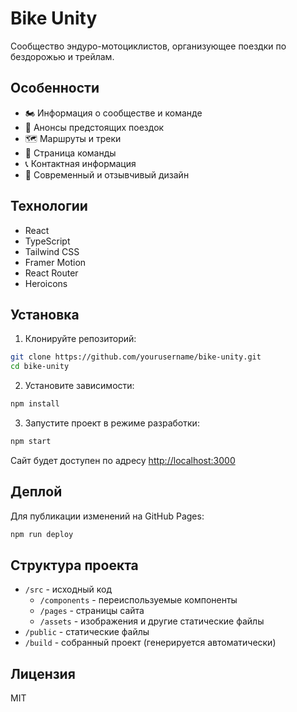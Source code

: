 # Bike Unity

Сообщество эндуро-мотоциклистов, организующее поездки по бездорожью и трейлам.

## Особенности

- 🏍️ Информация о сообществе и команде
- 📅 Анонсы предстоящих поездок
- 🗺️ Маршруты и треки
- 👥 Страница команды
- 📞 Контактная информация
- 🎨 Современный и отзывчивый дизайн

## Технологии

- React
- TypeScript
- Tailwind CSS
- Framer Motion
- React Router
- Heroicons

## Установка

1. Клонируйте репозиторий:
```bash
git clone https://github.com/yourusername/bike-unity.git
cd bike-unity
```

2. Установите зависимости:
```bash
npm install
```

3. Запустите проект в режиме разработки:
```bash
npm start
```

Сайт будет доступен по адресу [http://localhost:3000](http://localhost:3000)

## Деплой

Для публикации изменений на GitHub Pages:

```bash
npm run deploy
```

## Структура проекта

- `/src` - исходный код
  - `/components` - переиспользуемые компоненты
  - `/pages` - страницы сайта
  - `/assets` - изображения и другие статические файлы
- `/public` - статические файлы
- `/build` - собранный проект (генерируется автоматически)

## Лицензия

MIT 